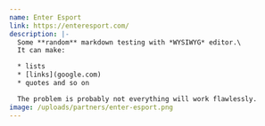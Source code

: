 ```yaml
---
name: Enter Esport
link: https://enteresport.com/
description: |-
  S﻿ome **random** markdown testing with *WYSIWYG* editor.\
  I﻿t can make:

  * l﻿ists
  * [l﻿inks](google.com)
  * quotes and so on

  The problem is probably not everything will work flawlessly.
image: /uploads/partners/enter-esport.png
---
```


